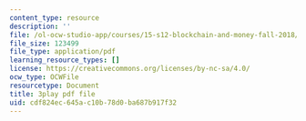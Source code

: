 ```yaml
---
content_type: resource
description: ''
file: /ol-ocw-studio-app/courses/15-s12-blockchain-and-money-fall-2018/cdf824ec645ac10b78d0ba687b917f32_JPkgJwJHYSc.pdf
file_size: 123499
file_type: application/pdf
learning_resource_types: []
license: https://creativecommons.org/licenses/by-nc-sa/4.0/
ocw_type: OCWFile
resourcetype: Document
title: 3play pdf file
uid: cdf824ec-645a-c10b-78d0-ba687b917f32
---
```


